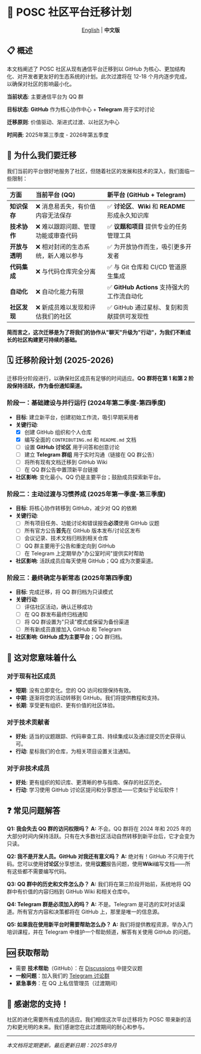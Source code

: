 # 🚀 POSC 社区平台迁移计划

<p align="center">
  <a href="./README.md">English</a> | <strong>中文版</strong>
</p>

## 📋 概述

本文档阐述了 POSC 社区从现有通信平台迁移到以 GitHub 为核心、更加结构化、对开发者更友好的生态系统的计划。此次过渡将在 12-18 个月内逐步完成，以确保对社区的影响最小化。

**当前状态**: 主要通信平台为 QQ 群

**目标状态**: **GitHub** 作为核心协作中心 + **Telegram** 用于实时讨论

**迁移原则**: 价值驱动、渐进式过渡、以社区为中心

**时间表**: 2025年第三季度 - 2026年第五季度

## 🤔 为什么我们要迁移

我们当前的平台很好地服务了社区，但随着社区的发展和技术的深入，我们面临一些限制：

| 方面 | 当前平台 (QQ) | 新平台 (GitHub + Telegram) |
| :--- | :--- | :--- |
| **知识保存** | ❌ 消息易丢失，有价值内容无法保存 | ✅ **讨论区**、**Wiki** 和 **README** 形成永久知识库 |
| **技术协作** | ❌ 难以跟踪问题、管理功能或审查代码 | ✅ **议题和项目** 提供专业的任务管理工具 |
| **开放与透明** | ❌ 相对封闭的生态系统，新人难以参与 | ✅ 为开放协作而生，吸引更多开发者 |
| **代码集成** | ❌ 与代码仓库完全分离 | ✅ 与 Git 仓库和 CI/CD 管道原生集成 |
| **自动化** | ❌ 自动化能力有限 | ✅ **GitHub Actions** 支持强大的工作流自动化 |
| **社区发现** | ❌ 新成员难以发现和评估我们的社区 | ✅ GitHub 通过星标、复刻和贡献提供可发现性 |

**简而言之，这次迁移是为了将我们的协作从"聊天"升级为"行动"，为我们不断成长的社区构建更可持续的基础。**

## 🗓️ 迁移阶段计划 (2025-2026)

迁移将分阶段进行，以确保社区成员有足够的时间适应。**QQ 群将在第 1 和第 2 阶段保持活跃，作为备份通知渠道。**

### 阶段一：基础建设与并行运行 (2024年第二季度-第四季度)
- **目标**: 建立新平台，创建初始工作流，吸引早期采用者
- **关键行动**:
  - [x] 创建 GitHub 组织和个人仓库
  - [x] 编写全面的 `CONTRIBUTING.md` 和 `README.md` 文档
  - [ ] 设置 **GitHub 讨论区** 用于问答和创意讨论
  - [ ] 建立 **Telegram 群组** 用于实时沟通（链接在 QQ 群公告）
  - [ ] 将所有现有文档迁移到 GitHub Wiki
  - [ ] 在 QQ 群公告中置顶新平台链接
- **社区影响**: 变化最小。QQ 仍是主要平台；鼓励成员探索新平台。

### 阶段二：主动过渡与习惯养成 (2025年第一季度-第三季度)
- **目标**: 将核心协作转移到 GitHub，减少对 QQ 的依赖
- **关键行动**:
  - [ ] 所有项目任务、功能讨论和错误报告**必须**使用 GitHub 议题
  - [ ] 所有官方公告**首先**在 GitHub 版本发布/讨论区发布
  - [ ] 会议记录、技术文档归档到相关仓库
  - [ ] QQ 群主要用于公告和重定向到 GitHub
  - [ ] 在 Telegram 上定期举办"办公室时间"提供实时帮助
- **社区影响**: 活跃成员应每天使用 GitHub；QQ 成为次要渠道。

### 阶段三：最终确定与新常态 (2025年第四季度)
- **目标**: 完成迁移，将 QQ 群归档为只读模式
- **关键行动**:
  - [ ] 评估社区活动，确认迁移成功
  - [ ] 在 QQ 群发布最终归档通知
  - [ ] 将 QQ 群设置为"只读"模式或保留为备份渠道
  - [ ] 所有新成员直接加入 GitHub 和 Telegram
- **社区影响**: **GitHub 成为主要平台**；QQ 群归档。

## 👥 这对您意味着什么

### 对于现有社区成员
- **短期**: 没有立即变化。您的 QQ 访问权限保持有效。
- **中期**: 逐渐将您的活动转移到 GitHub。我们将提供教程和支持。
- **长期**: 享受更有组织、更有价值的社区体验。

### 对于技术贡献者
- **好处**: 适当的议题跟踪、代码审查工具、持续集成以及通过提交历史获得认可。
- **行动**: 星标我们的仓库，为相关项目设置关注通知。

### 对于非技术成员
- **好处**: 更有组织的知识库、更清晰的参与指南、保存的社区历史。
- **行动**: 学习使用 GitHub 讨论区提问和分享想法——它类似于论坛软件！

## ❓ 常见问题解答

**Q1: 我会失去 QQ 群的访问权限吗？**
**A:** 不会。QQ 群将在 2024 年和 2025 年的大部分时间内保持活跃。只有在大多数社区活动自然转移到新平台后，它才会变为只读。

**Q2: 我不是开发人员。GitHub 对我还有意义吗？**
**A:** 绝对有！GitHub 不只用于代码。您可以使用**讨论区**分享想法，使用**议题**报告问题，使用**Wiki**编写文档——所有这些都不需要编写代码。

**Q3: QQ 群中的历史和文件怎么办？**
**A:** 我们将在第三阶段开始前，系统地将 QQ 群中有价值的内容归档到 GitHub Wiki 和相关仓库中。

**Q4: Telegram 群是必须加入的吗？**
**A:** 不是。Telegram 是可选的实时对话渠道。所有官方内容和决策都将在 GitHub 上，那里是唯一的信息源。

**Q5: 如果我在使用新平台时需要帮助怎么办？**
**A:** 我们将提供教程资源，举办入门培训课程，并在 Telegram 中维护一个帮助频道，解答有关使用 GitHub 的问题。

## 🆘 获取帮助

- 需要 **技术帮助**（GitHub）：在 [Discussions](https://github.com/orgs/penosext/discussions) 中提交议题
- **一般问题**：加入我们的 [Telegram 讨论群](https://t.me/your-invite-link)
- **紧急事务**：在 QQ 上私信管理员（过渡期间）

## 🙏 感谢您的支持！

社区的进化需要所有成员的适应。我们相信这次平台迁移将为 POSC 带来新的活力和更光明的未来。我们感谢您在此过渡期间的耐心和参与。

---
*本文档将定期更新。最后更新日期：2025年9月*
